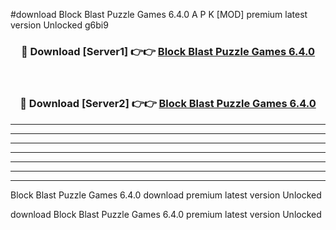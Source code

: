 #download Block Blast Puzzle Games 6.4.0 A P K [MOD] premium latest version Unlocked g6bi9 



<div align="center">
<h3>🔴 Download [Server1] 👉👉 <a href="https://apkdownload1.web.app/">Block Blast Puzzle Games 6.4.0</a></h3><br>

<h3>🔴 Download [Server2] 👉👉 <a href="https://apkdownload1.web.app/">Block Blast Puzzle Games 6.4.0</a></h3>
</div>





----------------------------------------------------------

----------------------------------------------------------

----------------------------------------------------------

----------------------------------------------------------

----------------------------------------------------------

----------------------------------------------------------

----------------------------------------------------------

Block Blast Puzzle Games 6.4.0 download premium latest version Unlocked

download Block Blast Puzzle Games 6.4.0 premium latest version Unlocked

